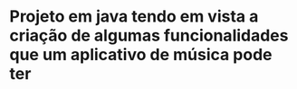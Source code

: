 # Projeto em java tendo em vista a criação de algumas funcionalidades que um aplicativo de música pode ter
